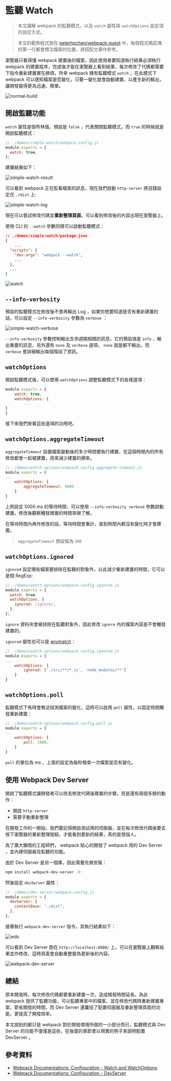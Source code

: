 # 監聽 Watch

> 本文講解 webpack 的監聽模式，以及 `watch` 屬性與 `watchOptions` 設定項的設定方式。

> 本文的範例程式放在 [peterhpchen/webpack-quest](https://github.com/peterhpchen/webpack-quest/tree/master/posts/16-watch/demos) 中，每個程式碼區塊的第一行都會標注檔案的位置，請搭配文章作參考。

瀏覽器只看得懂 webpack 建置後的檔案，因此使用者要知道執行結果必須執行 webpack 的建置程序，完成後才能在瀏覽器上看到結果，每次修改了代碼都需要下指令重新建置實在麻煩，所幸 webpack 擁有監聽模式 `watch` ，在此模式下 webpack 可以感知檔案是否變化，只要一變化就會啟動建置，以產生新的輸出，讓開發變得更為迅速、簡單。

![normal-build](./assets/normal-build.png)

## 開啟監聽功能

`watch` 屬性是個布林值，預設是 `false` ，代表關閉監聽模式，而 `true` 的時候就是開啟監聽模式：

```js
// ./demos/simple-watch/webpack.config.js
module.exports = {
  watch: true,
};
```

建置結果如下：

![simple-watch-result](./assets/simple-watch-result.png)

可以看到 webpack 正在監看檔案的訊息，現在我們啟動 `http-server` 將目錄設定在 `./dist` 上:

![simple-watch-log](./assets/simple-watch-log.png)

現在可以嘗試修改代碼並**重新整理頁面**，可以看到修改後的內容出現在瀏覽器上。

使用 CLI 的 `--watch` 參數同樣可以啟動監聽模式：

```json
// ./demos/simple-watch/package.json
{
    ...
  "scripts": {
    "dev:argv": "webpack --watch",
    ...
  },
  ...
}
```

![watch](./assets/watch.png)

## `--info-verbosity`

預設的監聽模式在修改後不會再輸出 Log ，如果你想要知道是否有重新建置的話，可以設定 `--info-verbosity` 參數為 `verbose` ：

![simple-watch-verbose](./assets/simple-watch-verbose.png)

`--info-verbosity` 參數控制輸出生命週期相關的訊息，它的預設值是 `info` ，輸出重要的訊息，另外還有 `none` 及 `verbose` 選項， `none` 就是都不輸出，而 `verbose` 會詳細輸出每個階段了資訊。

## `watchOptions`

開啟監聽模式後，可以使用 `watchOptions` 調整監聽模式下的各樣選項：

```js
module.exports = {
    watch: true,
    watchOptions: {
        ...
}
}
```

接下來我們來看這些選項的功用吧。

## `watchOptions.aggregateTimeout`

`aggregateTimeout` 設置檔案變動後的多少時間要執行建置，在這個時間內的所有修改都會一起被建置，用來減少建置的頻率。

```js
// ./demos/watch-options/webpack.config.aggregate-timeout.js
module.exports = {
...
    watchOptions: {
        aggregateTimeout: 5000
    }
}
```

上例設定 5000 ms 的等待時間，可以使用 `--info-verbosity verbose` 參數啟動建置，修改後觀察觸發建置的時間來做了解。

在等待時間內再作修改的話，等待時間會重計，直到時間內都沒有變化時才會建置。

> `aggregateTimeout` 預設值為 `200`

## `watchOptions.ignored`

`ignored` 設定哪些檔案要排除在監聽的對象外，以此減少重新建置的時間，它可以是個 RegExp:

```js
// ./demos/watch-options/webpack.config.ignored.js
module.exports = {
  watch: true,
  watchOptions: {
    ignored: /ignore/,
  },
};
```

`ignore` 資料夾會被排除在監聽對象外，因此修改 `ignore` 內的檔案內容是不會觸發建置的。

`ignored` 屬性也可以是 [anymatch](https://github.com/micromatch/anymatch)：

```js
// ./demos/watch-options/webpack.config.ignored.js
module.exports = {
...
    watchOptions: {
        ignored: ['./src/**/*.js', 'node_modules/**']
    }
}
```

## `watchOptions.poll`

監聽模式下有時會無法探測檔案的變化，這時可以啟用 `poll` 屬性，以固定時間觸發重新建置：

```js
// ./demos/watch-options/webpack.config.poll.js
module.exports = {
...
    watchOptions: {
        poll: 1000,
    }
}
```

`poll` 的單位為 ms ，上面的設定為每秒檢查一次檔案是否有變化。

## 使用 Webpack Dev Server

開啟了監聽模式讓開發者可以除去修改代碼後建置的步驟，但是還有兩個多餘的動作：

- 開啟 `http-server`
- 需要手動重新整理

在開發工作的一開始，我們要記得開啟測試用的伺服器，並在每次修改代碼後要去按下瀏覽器的重新整理按鈕，才能看到更新的結果，真的是很惱人。

為了廣大懶惰的工程師們， webpack 貼心的開發了 webpack 用的 Dev Server ，並內建伺服器及監聽的功能。

由於 Dev Server 是另一個庫，因此需要先做安裝：

```bash
npm install webpack-dev-server -D
```

然後設定 `devServer` 屬性：

```js
// ./demos/dev-server/webpack.config.js
module.exports = {
  devServer: {
    contentBase: "./dist",
  },
};
```

接著執行 `webpack-dev-server` 指令，其執行結果如下：

![wds](./assets/wds.png)

可以看到 Dev Server 跑在 `http://localhost:8080/` 上，可以在瀏覽器上觀察結果並作修改，這時頁面會自動重整變為更新後的內容。

![webpack-dev-server](./assets/webpack-dev-server.png)

## 總結

原本開發時，每次修改代碼都要重新建置一次，造成開發時間延長。為此 webpack 提供了監聽功能，可以監聽專案中的檔案，並在修改代碼時重新建置專案，節省開發的時間，而 Dev Server 還囊括了配置伺服器及重新整理頁面的功能，更提高了開發效率。

本文說到的都只是 webpack 對於開發環境所做的一小部分而已，監聽模式與 Dev Server 的功能不僅僅是這些，在後面的章節會以現實的例子來說明配置 DevServer 。

## 參考資料

- [Webpack Documentations: Configuration - Watch and WatchOptions](https://webpack.js.org/configuration/watch/)
- [Webpack Documentations: Configuration - DevServer](https://webpack.js.org/configuration/dev-server/)
